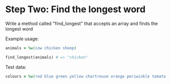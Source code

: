 # Step Two: Find the longest word

Write a method called "find_longest" that accepts an array and finds the longest word

Example usage:

```ruby
animals = %w(cow chicken sheep)

find_longest(animals) # => "chicken"
```

Test data:
```ruby
colours = %w(red blue green yellow chartreuse orange periwinkle tomato cobalt)
```
